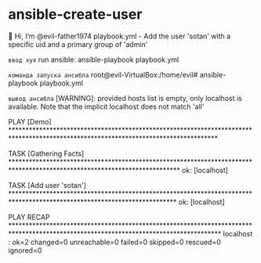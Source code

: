 # ansible-create-user
👋 Hi, I’m @evil-father1974
playbook.yml - Add the user 'sotan' with a specific uid and a primary group of 'admin'

``` ввод хуя ```
run ansible: ansible-playbook playbook.yml

``` команда запуска ансибла ```
root@evil-VirtualBox:/home/evil# ansible-playbook playbook.yml

``` вывод ансибла ```
[WARNING]: provided hosts list is empty, only localhost is available. Note that the implicit localhost does not match 'all'

PLAY [Demo] ************************************************************************************************************************************

TASK [Gathering Facts] *************************************************************************************************************************
ok: [localhost]

TASK [Add user 'sotan'] ************************************************************************************************************************
ok: [localhost]

PLAY RECAP *************************************************************************************************************************************
localhost                  : ok=2    changed=0    unreachable=0    failed=0    skipped=0    rescued=0    ignored=0  
